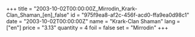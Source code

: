 +++
title = "2003-10-02T00:00:00Z_Mirrodin_Krark-Clan_Shaman_[en]_false"
id = "975f9ea8-af2c-456f-acd0-ffa9ea0d98c1"
date = "2003-10-02T00:00:00Z"
name = "Krark-Clan Shaman"
lang = ["en"]
price = "3.13"
quantity = 4
foil = false
set = "Mirrodin"
+++
